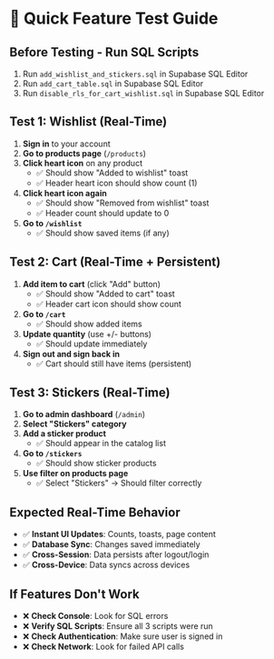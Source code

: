 # 🧪 Quick Feature Test Guide

## **Before Testing - Run SQL Scripts**
1. Run `add_wishlist_and_stickers.sql` in Supabase SQL Editor
2. Run `add_cart_table.sql` in Supabase SQL Editor  
3. Run `disable_rls_for_cart_wishlist.sql` in Supabase SQL Editor

## **Test 1: Wishlist (Real-Time)**
1. **Sign in** to your account
2. **Go to products page** (`/products`)
3. **Click heart icon** on any product
   - ✅ Should show "Added to wishlist" toast
   - ✅ Header heart icon should show count (1)
4. **Click heart icon again**
   - ✅ Should show "Removed from wishlist" toast
   - ✅ Header count should update to 0
5. **Go to `/wishlist`**
   - ✅ Should show saved items (if any)

## **Test 2: Cart (Real-Time + Persistent)**
1. **Add item to cart** (click "Add" button)
   - ✅ Should show "Added to cart" toast
   - ✅ Header cart icon should show count
2. **Go to `/cart`**
   - ✅ Should show added items
3. **Update quantity** (use +/- buttons)
   - ✅ Should update immediately
4. **Sign out and sign back in**
   - ✅ Cart should still have items (persistent)

## **Test 3: Stickers (Real-Time)**
1. **Go to admin dashboard** (`/admin`)
2. **Select "Stickers" category**
3. **Add a sticker product**
   - ✅ Should appear in the catalog list
4. **Go to `/stickers`**
   - ✅ Should show sticker products
5. **Use filter on products page**
   - ✅ Select "Stickers" → Should filter correctly

## **Expected Real-Time Behavior**
- ✅ **Instant UI Updates**: Counts, toasts, page content
- ✅ **Database Sync**: Changes saved immediately
- ✅ **Cross-Session**: Data persists after logout/login
- ✅ **Cross-Device**: Data syncs across devices

## **If Features Don't Work**
- ❌ **Check Console**: Look for SQL errors
- ❌ **Verify SQL Scripts**: Ensure all 3 scripts were run
- ❌ **Check Authentication**: Make sure user is signed in
- ❌ **Check Network**: Look for failed API calls 